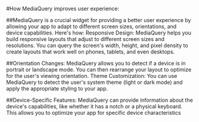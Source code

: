 #How MediaQuery improves user experience:

##MediaQuery
is a crucial widget for providing a better user experience by allowing your app to adapt to different screen sizes, orientations, and device capabilities. Here's how:
Responsive Design: MediaQuery helps you build responsive layouts that adjust to different screen sizes and resolutions. You can query the screen's width, height, and pixel density to create layouts that work well on phones, tablets, and even desktops.

##Orientation Changes:
MediaQuery allows you to detect if a device is in portrait or landscape mode. You can then rearrange your layout to optimize for the user's viewing orientation.
Theme Customization: You can use MediaQuery to detect the user's system theme (light or dark mode) and apply the appropriate styling to your app.

##Device-Specific Features:
MediaQuery can provide information about the device's capabilities, like whether it has a notch or a physical keyboard. This allows you to optimize your app for specific device characteristics
